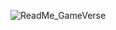 ![ReadMe_GameVerse](https://github.com/user-attachments/assets/d20ceb13-83ff-4305-b397-faedbb421b61)
